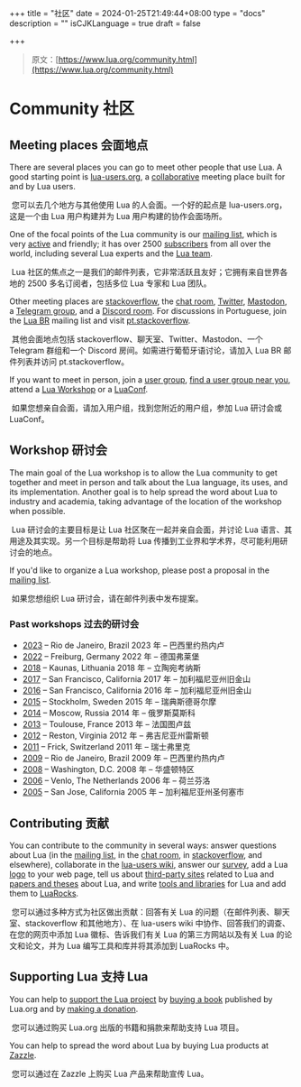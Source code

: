 +++
title = "社区"
date = 2024-01-25T21:49:44+08:00
type = "docs"
description = ""
isCJKLanguage = true
draft = false

+++

> 原文：[https://www.lua.org/community.html](https://www.lua.org/community.html)

# Community 社区

## Meeting places 会面地点

There are several places you can go to meet other people that use Lua. A good starting point is [lua-users.org](http://lua-users.org/), a [collaborative](http://lua-users.org/wiki/) meeting place built for and by Lua users.

​	您可以去几个地方与其他使用 Lua 的人会面。一个好的起点是 lua-users.org，这是一个由 Lua 用户构建并为 Lua 用户构建的协作会面场所。

One of the focal points of the Lua community is our [mailing list](https://www.lua.org/lua-l.html), which is very [active](https://www.lua.org/lua-l-stats.html) and friendly; it has over 2500 [subscribers](https://www.lua.org/lua-l-stats.html#subscribers) from all over the world, including several Lua experts and the [Lua team](https://www.lua.org/authors.html).

​	Lua 社区的焦点之一是我们的邮件列表，它非常活跃且友好；它拥有来自世界各地的 2500 多名订阅者，包括多位 Lua 专家和 Lua 团队。

Other meeting places are [stackoverflow](https://stackoverflow.com/questions/tagged/lua), the [chat room](http://lua-users.org/wiki/IrcChannel), [Twitter](https://twitter.com/search?q=%23LuaLang), [Mastodon](https://fosstodon.org/@lualang), a [Telegram group](https://telegram.me/LuaLang), and a [Discord room](https://discordapp.com/invite/7wu7ZsW). For discussions in Portuguese, join the [Lua BR](https://www.lua.org/lua-br.html) mailing list and visit [pt.stackoverflow](https://pt.stackoverflow.com/questions/tagged/lua).

​	其他会面地点包括 stackoverflow、聊天室、Twitter、Mastodon、一个 Telegram 群组和一个 Discord 房间。如需进行葡萄牙语讨论，请加入 Lua BR 邮件列表并访问 pt.stackoverflow。

If you want to meet in person, join a [user group](http://lua-users.org/wiki/UserGroups), [find a user group near you](https://www.meetup.com/find/?keywords=lua+programming&radius=Infinity), attend a [Lua Workshop](https://www.lua.org/community.html#workshop) or a [LuaConf](https://luaconf.com/).

​	如果您想亲自会面，请加入用户组，找到您附近的用户组，参加 Lua 研讨会或 LuaConf。



## Workshop 研讨会

The main goal of the Lua workshop is to allow the Lua community to get together and meet in person and talk about the Lua language, its uses, and its implementation. Another goal is to help spread the word about Lua to industry and academia, taking advantage of the location of the workshop when possible.

​	Lua 研讨会的主要目标是让 Lua 社区聚在一起并亲自会面，并讨论 Lua 语言、其用途及其实现。另一个目标是帮助将 Lua 传播到工业界和学术界，尽可能利用研讨会的地点。

If you'd like to organize a Lua workshop, please post a proposal in the [mailing list](https://www.lua.org/lua-l.html).

​	如果您想组织 Lua 研讨会，请在邮件列表中发布提案。

### Past workshops 过去的研讨会

- [2023](https://www.lua.org/wshop23.html) – Rio de Janeiro, Brazil
  2023 年 – 巴西里约热内卢
- [2022](https://www.lua.org/wshop22.html) – Freiburg, Germany
  2022 年 – 德国弗莱堡
- [2018](https://www.lua.org/wshop18.html) – Kaunas, Lithuania
  2018 年 – 立陶宛考纳斯
- [2017](https://www.lua.org/wshop17.html) – San Francisco, California
  2017 年 – 加利福尼亚州旧金山
- [2016](https://www.lua.org/wshop16.html) – San Francisco, California
  2016 年 – 加利福尼亚州旧金山
- [2015](https://www.lua.org/wshop15.html) – Stockholm, Sweden
  2015 年 – 瑞典斯德哥尔摩
- [2014](https://www.lua.org/wshop14.html) – Moscow, Russia
  2014 年 – 俄罗斯莫斯科
- [2013](https://www.lua.org/wshop13.html) – Toulouse, France
  2013 年 – 法国图卢兹
- [2012](https://www.lua.org/wshop12.html) – Reston, Virginia
  2012 年 – 弗吉尼亚州雷斯顿
- [2011](https://www.lua.org/wshop11.html) – Frick, Switzerland
  2011 年 – 瑞士弗里克
- [2009](https://www.lua.org/wshop09.html) – Rio de Janeiro, Brazil
  2009 年 – 巴西里约热内卢
- [2008](https://www.lua.org/wshop08.html) – Washington, D.C.
  2008 年 – 华盛顿特区
- [2006](https://www.lua.org/wshop06.html) – Venlo, The Netherlands
  2006 年 – 荷兰芬洛
- [2005](https://www.lua.org/wshop05.html) – San Jose, California
  2005 年 – 加利福尼亚州圣何塞市

## Contributing 贡献

You can contribute to the community in several ways: answer questions about Lua (in the [mailing list](https://www.lua.org/lua-l.html), in the [chat room](http://lua-users.org/wiki/IrcChannel), in [stackoverflow](https://stackoverflow.com/questions/tagged/lua), and elsewhere), collaborate in the [lua-users wiki](http://lua-users.org/wiki/), answer our [survey](https://www.lua.org/survey.html), add a Lua [logo](https://www.lua.org/images/) to your web page, tell us about [third-party sites](http://lua-users.org/wiki/LuaLinks) related to Lua and [papers and theses](https://www.lua.org/papers.html) about Lua, and write [tools and libraries](http://lua-users.org/wiki/LuaAddons) for Lua and add them to [LuaRocks](https://luarocks.org/).

​	您可以通过多种方式为社区做出贡献：回答有关 Lua 的问题（在邮件列表、聊天室、stackoverflow 和其他地方）、在 lua-users wiki 中协作、回答我们的调查、在您的网页中添加 Lua 徽标、告诉我们有关 Lua 的第三方网站以及有关 Lua 的论文和论文，并为 Lua 编写工具和库并将其添加到 LuaRocks 中。

## Supporting Lua 支持 Lua

You can help to [support the Lua project](https://www.lua.org/donations.html) by [buying a book](https://www.lua.org/donations.html#books) published by Lua.org and by [making a donation](https://www.lua.org/donations.html#donation).

​	您可以通过购买 Lua.org 出版的书籍和捐款来帮助支持 Lua 项目。

You can help to spread the word about Lua by buying Lua products at [Zazzle](https://www.zazzle.com/Lua_Store).

​	您可以通过在 Zazzle 上购买 Lua 产品来帮助宣传 Lua。

